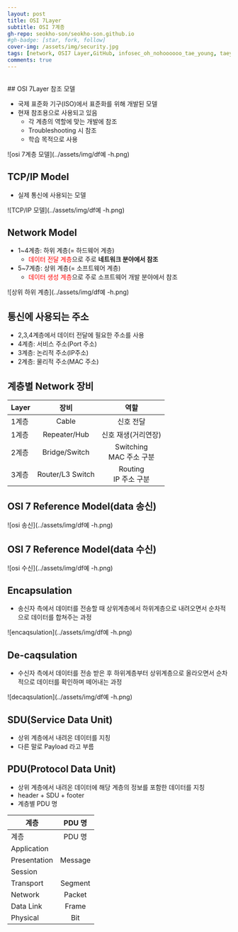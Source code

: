 ```yaml
---
layout: post
title: OSI 7Layer
subtitle: OSI 7계층
gh-repo: seokho-son/seokho-son.github.io
#gh-badge: [star, fork, follow]
cover-img: /assets/img/security.jpg
tags: [network, OSI7 Layer,GitHub, infosec_oh_nohoooooo_tae_young, taeyoung noh]
comments: true
---
```



<br>
## OSI 7Layer 참조 모델

- 국제 표준화 기구(ISO)에서 표준화를 위해 개발된 모델
- 현재 참조용으로 사용되고 있음
  - 각 계층의 역할에 맞는 개발에 참조
  - Troubleshooting 시 참조
  - 학습 목적으로 사용

![osi 7계층 모델](../assets/img/df예 -h.png)

## TCP/IP Model

- 실제 통신에 사용되는 모델

![TCP/IP 모델](../assets/img/df예 -h.png)

## Network Model 
- 1~4계층: 하위 계층(= 하드웨어 계층)
  - <span style="color:red">데이터 전달 계층</span>으로 주로 <b>네트워크 분야에서 참조</b>
- 5~7계층: 상위 계층(= 소프트웨어 계층)
  -  <span style="color:red">데이터 생성 계층</span>으로 주로 소프트웨어 개발 분야에서 참조

![상위 하위 계층](../assets/img/df예 -h.png)

## 통신에 사용되는 주소
- 2,3,4계층에서 데이터 전달에 필요한 주소를 사용
- 4계층: 서비스 주소(Port 주소)
- 3계층: 논리적 주소(IP주소)
- 2계층: 물리적 주소(MAC 주소)

## 계층별 Network 장비
| Layer | 장비 | 역할 | 
| ------------------------------ | :--------------: | :----------------: |
|1계층| Cable | 신호 전달 |
|1계층| Repeater/Hub | 신호 재생(거리연장) |
| 2계층 | Bridge/Switch |Switching<br> MAC 주소 구분 |
| 3계층 | Router/L3 Switch | Routing<br> IP 주소 구분 | 

## OSI 7 Reference Model(data 송신)

![osi 송신](../assets/img/df예 -h.png)

## OSI 7 Reference Model(data 수신)

![osi 수신](../assets/img/df예 -h.png)

## Encapsulation
- 송신자 측에서 데이터를 전송할 때 상위계층에서 하위계층으로 내려오면서 순차적으로 데이터를 합쳐주는 과정

![encaqsulation](../assets/img/df예 -h.png)

## De-caqsulation
- 수신자 측에서 데이터를 전송 받은 후 하위계층부터 상위계층으로 올라오면서 순차적으로 데이터를 확인하며 떼어내는 과정

![decaqsulation](../assets/img/df예 -h.png)

## SDU(Service Data Unit)
- 상위 계층에서 내려온 데이터를 지칭
- 다른 말로 Payload 라고 부름

## PDU(Protocol Data Unit)
- 상위 계층에서 내려온 데이터에 해당 계층의 정보를 포함한 데이터를 지칭
- header + SDU + footer
- 계층별 PDU 명


| 계층 | PDU 명 |
| ------------------------------ | :--------------: | 
|계층|PDU 명|
|Application| 
|Presentation|Message|
|Session|
|Transport|Segment| 
|Network|Packet|
|Data Link|Frame| 
|Physical|Bit| 

